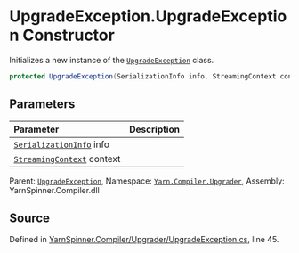 # UpgradeException.UpgradeException Constructor

Initializes a new instance of the [`UpgradeException`](/api/csharp/yarn.compiler.upgrader/upgradeexception.md) class.


```csharp
protected UpgradeException(SerializationInfo info, StreamingContext context)
```

## Parameters
|Parameter|Description|
|:---|:---|
|[`SerializationInfo`](https://docs.microsoft.com/dotnet/api/System.Runtime.Serialization.SerializationInfo) info||
|[`StreamingContext`](https://docs.microsoft.com/dotnet/api/System.Runtime.Serialization.StreamingContext) context||


<div class="class-metadata">

Parent: [`UpgradeException`](/api/csharp/yarn.compiler.upgrader/upgradeexception.md), Namespace: [`Yarn.Compiler.Upgrader`](/api/csharp/yarn.compiler.upgrader/README.md), Assembly: YarnSpinner.Compiler.dll
</div>

## Source
Defined in [YarnSpinner.Compiler/Upgrader/UpgradeException.cs](https://github.com/YarnSpinnerTool/YarnSpinner//blob/develop/YarnSpinner.Compiler/Upgrader/UpgradeException.cs#L45), line 45.
